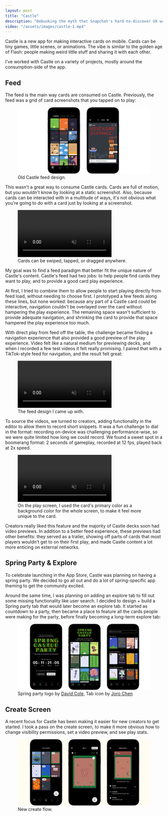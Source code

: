 ```yaml
---
layout: post
title: "Castle"
description: "Debunking the myth that Snapchat's hard-to-discover UX was a key part of their success."
video: "/assets/images/castle-1.mp4"
---
```


Castle is a new app for making interactive cards on mobile. Cards can be tiny games, little scenes, or animations. The vibe is similar to the golden age of Flash: people making weird little stuff and sharing it with each other.

I've worked with Castle on a variety of projects, mostly around the consumption-side of the app.

## Feed

The feed is the main way cards are consumed on Castle. Previously, the feed was a grid of card screenshots that you tapped on to play:

<figure>
  <img src="/assets/images/castle-2.png" class="breakout" />
  <figcaption>Old Castle feed design.</figcaption>
</figure>

This wasn't a great way to consume Castle cards. Cards are full of motion, but you wouldn't know by looking at a static screenshot. Also, because cards can be interacted with in a multitude of ways, it's not obvious what you're going to do with a card just by looking at a screenshot.

<figure>
    <video autoplay loop muted class="breakout">
      <source src="/assets/images/castle-3.mp4" type="video/mp4">
    </video>
  <figcaption>Cards can be swiped, tapped, or dragged anywhere.</figcaption>
</figure>

My goal was to find a feed paradigm that better fit the unique nature of Castle's content. Castle's feed had two jobs: to help people find cards they want to play, and to provide a good card play experience.

At first, I tried to combine them to allow people to start playing directly from feed load, without needing to choose first. I prototyped a few feeds along these lines, but none worked: because any part of a Castle card could be interactive, navigation couldn't be overlayed over the card without hampering the play experience. The remaining space wasn't sufficient to provide adequate navigation, and shrinking the card to provide that space hampered the play experience too much. 

With direct play from feed off the table, the challenge became finding a navigation experience that also provided a good preview of the play experience. Video felt like a natural medium for previewing decks, and when I recorded a few test videos it felt really promising. I paired that with a TikTok-style feed for navigation, and the result felt great:

<figure>
    <video autoplay loop muted>
      <source src="/assets/images/castle-4.mp4" type="video/mp4">
    </video>
  <figcaption>The feed design I came up with.</figcaption>
</figure>

To source the videos, we turned to creators, adding functionality in the editor to allow them to record short snippets. It was a fun challenge to dial in the format: recording on-device was challenging performance-wise, so we were quite limited how long we could record. We found a sweet spot in a boomerang format: 2 seconds of gameplay, recorded at 12 fps, played back at 2x speed. 

<figure>
    <video autoplay loop muted class="breakout">
      <source src="/assets/images/castle-5.mp4" type="video/mp4">
    </video>
  <figcaption>On the play screen, I used the card's primary color as a background color for the whole screen, to make it feel more unique to the card.</figcaption>
</figure>

Creators really liked this feature and the majority of Castle decks soon had video previews. In addition to a better feed experience, these previews had other benefits: they served as a trailer, showing off parts of cards that most players wouldn't get to on their first play, and made Castle content a lot more enticing on external networks.

## Spring Party & Explore

To celebrate launching in the App Store, Castle was planning on having a spring party. We decided to go all out and do a lot of spring-specific app theming to get the community excited. 

Around the same time, I was planning on adding an explore tab to fill out some missing functionality like user search. I decided to design + build a Spring party tab that would later become an explore tab. It started as countdown to a party, then became a place to feature all the cards people were making for the party, before finally becoming a long-term explore tab:

<figure>
  <img src="/assets/images/castle-6.png" class="breakout" />
  <figcaption>Spring party logo by <a href="http://davidcole.me">David Cole</a>, Tab icon by <a href="http://joro.tv">Joro Chen</a></figcaption>
</figure>

## Create Screen

A recent focus for Castle has been making it easier for new creators to get started. I took a pass on the create screen, to make it more obvious how to change visibility permissions, set a video preview, and see play stats.

<figure>
  <img src="/assets/images/castle-7.png" class="breakout" />
  <figcaption>New create flow.</figcaption>
</figure>
